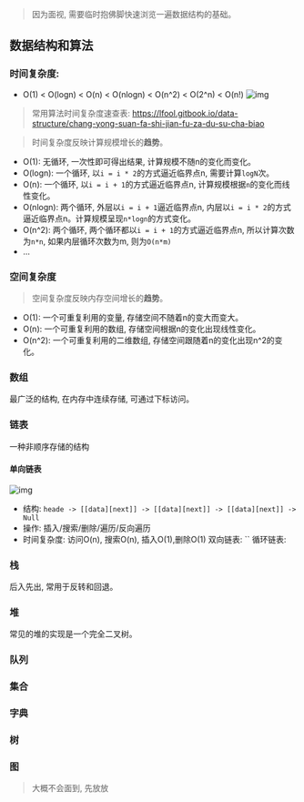 > 因为面视, 需要临时抱佛脚快速浏览一遍数据结构的基础。

## 数据结构和算法

### 时间复杂度: 
- O(1) < O(logn) < O(n) < O(nlogn) < O(n^2) < O(2^n) < O(n!)
![img](./assets/image.png)
> 常用算法时间复杂度速查表: https://lfool.gitbook.io/data-structure/chang-yong-suan-fa-shi-jian-fu-za-du-su-cha-biao

> 时间复杂度反映计算规模增长的**趋势**。
- O(1): 无循环, 一次性即可得出结果, 计算规模不随n的变化而变化。
- O(logn): 一个循环, 以`i = i * 2`的方式逼近临界点n, 需要计算`logN`次。
- O(n): 一个循环, 以`i = i + 1`的方式逼近临界点n, 计算规模根据`n`的变化而线性变化。
- O(nlogn): 两个循环, 外层以`i = i + 1`逼近临界点n, 内层以`i = i * 2`的方式逼近临界点n。计算规模呈现`n*logn`的方式变化。
- O(n^2): 两个循环, 两个循环都以`i = i + 1`的方式逼近临界点n, 所以计算次数为`n*n`, 如果内层循环次数为m, 则为`O(n*m)`
- ...


### 空间复杂度
> 空间复杂度反映内存空间增长的**趋势**。
- O(1): 一个可重复利用的变量, 存储空间不随着n的变大而变大。
- O(n): 一个可重复利用的数组, 存储空间根据n的变化出现线性变化。
- O(n^2): 一个可重复利用的二维数组, 存储空间跟随着n的变化出现n^2的变化。


### 数组
最广泛的结构, 在内存中连续存储, 可通过下标访问。

### 链表
一种非顺序存储的结构
#### 单向链表
![img](./assets/单向链表.svg)
- 结构:  `heade -> [[data][next]] -> [[data][next]] -> [[data][next]] -> Null`
- 操作: 插入/搜索/删除/遍历/反向遍历
- 时间复杂度: 访问O(n), 搜索O(n), 插入O(1),删除O(1)
双向链表:  ``
循环链表:

### 栈
后入先出, 常用于反转和回退。

### 堆
常见的堆的实现是一个完全二叉树。



### 队列




### 集合


### 字典


### 树


### 图
> 大概不会面到, 先放放

